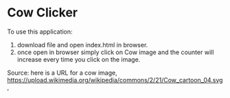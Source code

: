 Cow Clicker
===========

To use this application:
1) download file and open index.html in browser.
2) once open in browser simply click on Cow image and the counter will increase every time you click on the image.

Source: here is a URL for a cow image, https://upload.wikimedia.org/wikipedia/commons/2/21/Cow_cartoon_04.svg,

